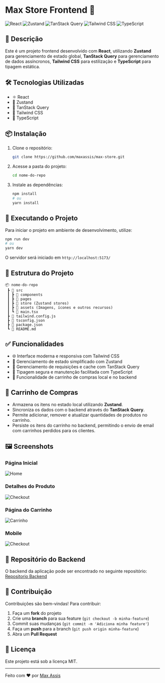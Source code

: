 # Max Store Frontend 🚀

![React](https://img.shields.io/badge/React-20232A?style=for-the-badge&logo=react&logoColor=61DAFB)
![Zustand](https://img.shields.io/badge/Zustand-000000?style=for-the-badge&logo=zustand&logoColor=white)
![TanStack Query](https://img.shields.io/badge/TanStack%20Query-FF4154?style=for-the-badge&logo=react-query&logoColor=white)
![Tailwind CSS](https://img.shields.io/badge/Tailwind_CSS-38B2AC?style=for-the-badge&logo=tailwind-css&logoColor=white)
![TypeScript](https://img.shields.io/badge/TypeScript-3178C6?style=for-the-badge&logo=typescript&logoColor=white)

## 📌 Descrição

Este é um projeto frontend desenvolvido com **React**, utilizando **Zustand** para gerenciamento de estado global, **TanStack Query** para gerenciamento de dados assíncronos, **Tailwind CSS** para estilização e **TypeScript** para tipagem estática.

## 🛠️ Tecnologias Utilizadas

- ⚛️ React
- 🐻 Zustand
- 🔄 TanStack Query
- 🎨 Tailwind CSS
- 🔷 TypeScript

## 📦 Instalação

1. Clone o repositório:
   ```sh
   git clone https://github.com/maxassis/max-store.git
   ```
2. Acesse a pasta do projeto:
   ```sh
   cd nome-do-repo
   ```
3. Instale as dependências:
   ```sh
   npm install
   # ou
   yarn install
   ```

## 🚀 Executando o Projeto

Para iniciar o projeto em ambiente de desenvolvimento, utilize:
```sh
npm run dev
# ou
yarn dev
```
O servidor será iniciado em `http://localhost:5173/` 

## 📂 Estrutura do Projeto
```
📦 nome-do-repo
 ┣ 📂 src
 ┃ ┣ 📂 components
 ┃ ┣ 📂 pages
 ┃ ┣ 📂 store (Zustand stores)
 ┃ ┣ 📂 assets (Imagens, ícones e outros recursos)
 ┃ ┗ 📜 main.tsx
 ┣ 📜 tailwind.config.js
 ┣ 📜 tsconfig.json
 ┣ 📜 package.json
 ┗ 📜 README.md
```

## ✅ Funcionalidades
- 🌐 Interface moderna e responsiva com Tailwind CSS
- 🔄 Gerenciamento de estado simplificado com Zustand
- 🚀 Gerenciamento de requisições e cache com TanStack Query
- 📌 Tipagem segura e manutenção facilitada com TypeScript
- 🛒 Funcionalidade de carrinho de compras local e no backend

## 🛒 Carrinho de Compras
- Armazena os itens no estado local utilizando **Zustand**.
- Sincroniza os dados com o backend através do **TanStack Query**.
- Permite adicionar, remover e atualizar quantidades de produtos no carrinho.
- Persiste os itens do carrinho no backend, permitindo o envio de email com carrinhos perdidos para os clientes.

## 🖼️ Screenshots

### Página Inicial
![Home](https://yellow-fascinating-badger-992.mypinata.cloud/ipfs/bafybeifu7ahs4v5stf2gdteq5kp5nphhrhrzowhjnxisk3dj666biwdjsq)
### Detalhes do Produto
![Checkout](https://yellow-fascinating-badger-992.mypinata.cloud/ipfs/bafybeicve66dyn3lxauticxqjxnohuybtpxjgnq6bwoxmqr4sgrzyopbgu)

### Página do Carrinho
![Carrinho](https://yellow-fascinating-badger-992.mypinata.cloud/ipfs/bafybeieymnbtyv3y3xefq65ocdswbj7sctdzr64z7lkw6k3mw76y7zbhda)

### Mobile
![Checkout](https://yellow-fascinating-badger-992.mypinata.cloud/ipfs/bafkreidyp4drwuc7jkzglh6flm5wdcbdgl4asigcsveu7bar4knxzj3wqu)

## 🔗 Repositório do Backend
O backend da aplicação pode ser encontrado no seguinte repositório:
[Repositorio Backend](https://github.com/maxassis/max-store-backend.git)

## 🤝 Contribuição

Contribuições são bem-vindas! Para contribuir:
1. Faça um **fork** do projeto
2. Crie uma **branch** para sua feature (`git checkout -b minha-feature`)
3. Commit suas mudanças (`git commit -m 'Adiciona minha feature'`)
4. Faça um **push** para a branch (`git push origin minha-feature`)
5. Abra um **Pull Request**

## 📜 Licença

Este projeto está sob a licença MIT. 

---
Feito com ❤️ por [Max Assis](https://github.com/maxassis)

